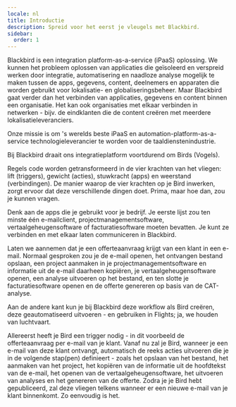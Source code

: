 ```yaml
---
locale: nl
title: Introductie
description: Spreid voor het eerst je vleugels met Blackbird.
sidebar:
  order: 1
---
```


Blackbird is een integration platform-as-a-service (iPaaS) oplossing.
We kunnen het probleem oplossen van applicaties die geïsoleerd en verspreid werken door integratie, automatisering en naadloze analyse mogelijk te maken tussen de apps, gegevens, content, deelnemers en apparaten die worden gebruikt voor lokalisatie- en globaliseringsbeheer. Maar Blackbird gaat verder dan het verbinden van applicaties, gegevens en content binnen een organisatie. Het kan ook organisaties met elkaar verbinden in netwerken - bijv. de eindklanten die de content creëren met meerdere lokalisatieleveranciers.​

Onze missie is om 's werelds beste iPaaS en automation-platform-as-a-service technologieleverancier te worden voor de taaldienstenindustrie.

Bij Blackbird draait ons integratieplatform voortdurend om Birds (Vogels).

Regels code worden getransformeerd in de vier krachten van het vliegen: lift (triggers), gewicht (acties), stuwkracht (apps) en weerstand (verbindingen). De manier waarop de vier krachten op je Bird inwerken, zorgt ervoor dat deze verschillende dingen doet. Prima, maar hoe dan, zou je kunnen vragen.

Denk aan de apps die je gebruikt voor je bedrijf. Je eerste lijst zou ten minste één e-mailclient, projectmanagementsoftware, vertaalgeheugensoftware of facturatiesoftware moeten bevatten. Je kunt ze verbinden en met elkaar laten communiceren in Blackbird.

Laten we aannemen dat je een offerteaanvraag krijgt van een klant in een e-mail. Normaal gesproken zou je de e-mail openen, het ontvangen bestand opslaan, een project aanmaken in je projectmanagementsoftware en informatie uit de e-mail daarheen kopiëren, je vertaalgeheugensoftware openen, een analyse uitvoeren op het bestand, en ten slotte je facturatiesoftware openen en de offerte genereren op basis van de CAT-analyse.

Aan de andere kant kun je bij Blackbird deze workflow als Bird creëren, deze geautomatiseerd uitvoeren - en gebruiken in Flights; ja, we houden van luchtvaart.

Allereerst heeft je Bird een trigger nodig - in dit voorbeeld de offerteaanvraag per e-mail van je klant. Vanaf nu zal je Bird, wanneer je een e-mail van deze klant ontvangt, automatisch de reeks acties uitvoeren die je in de volgende stap(pen) definieert - zoals het opslaan van het bestand, het aanmaken van het project, het kopiëren van de informatie uit de hoofdtekst van de e-mail, het openen van de vertaalgeheugensoftware, het uitvoeren van analyses en het genereren van de offerte. Zodra je je Bird hebt gepubliceerd, zal deze vliegen telkens wanneer er een nieuwe e-mail van je klant binnenkomt. Zo eenvoudig is het.